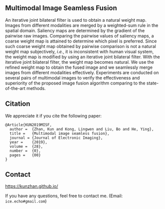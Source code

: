 ## Multimodal Image Seamless Fusion
An iterative joint bilateral filter is used to obtain a natural weight map. Images from different modalities are merged by a weighted-sum rule in the spatial domain. Saliency maps are determined by the gradient of the pairwise raw images. Comparing the pairwise values of saliency maps, a coarse weight map is attained to determine which pixel is preferred. Since such coarse weight map obtained by pairwise comparison is not a natural weight map subjectively,  *i.e.*, it is inconsistent with human visual system, the weight map is modified by using an iterative joint bilateral filter. With the iterative joint bilateral filter, the weight map becomes natural. We use the refined weight map to obtain the fused image and we seamlessly merge images from different modalities effectively. Experiments are conducted on several pairs of multimodal images to verify the effectiveness and superiority of the proposed image fusion algorithm comparing to the state-of-the-art methods.

## Citation
We appreciate it if you cite the following paper:
```
@Article{KUN2019MISF,
  author =  {Zhan, Kun and Kong, Lingwen and Liu, Bo and He, Ying},
  title =   {Multimodal image seamless fusion},
  journal = {Journal of Electronic Imaging},
  year =    {2019},
  volume =  {28},
  number =  {0},
  pages =   {00}
}

```

## Contact
https://kunzhan.github.io/

If you have any questions, feel free to contact me. (Email: `ice.echo#gmail.com`)